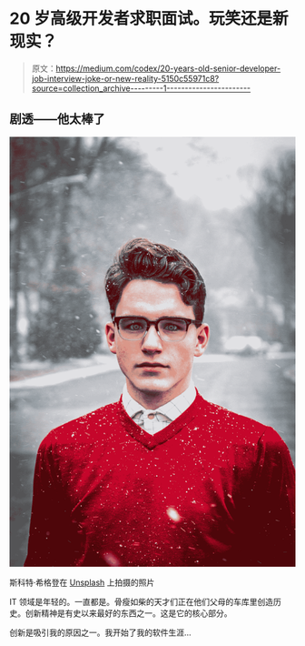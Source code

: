 # 20 岁高级开发者求职面试。玩笑还是新现实？

> 原文：<https://medium.com/codex/20-years-old-senior-developer-job-interview-joke-or-new-reality-5150c55971c8?source=collection_archive---------1----------------------->

## 剧透——他太棒了

![](img/e12ec808ec13567067000501a26927e8.png)

斯科特·希格登在 [Unsplash](https://unsplash.com?utm_source=medium&utm_medium=referral) 上拍摄的照片

IT 领域是年轻的。一直都是。骨瘦如柴的天才们正在他们父母的车库里创造历史。创新精神是有史以来最好的东西之一。这是它的核心部分。

创新是吸引我的原因之一。我开始了我的软件生涯…